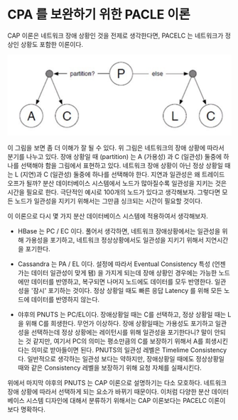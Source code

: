 # CPA 를 보완하기 위한 PACLE 이론

CAP 이론은 네트워크 장애 상황인 것을 전제로 생각한다면, PACELC 는 네트워크가 정상인 상황도 포함한 이론이다.

![pacle](../static/database/pacle.png)

이 그림을 보면 좀 더 이해가 잘 될 수 있다.
위 그림은 네트워크의 장애 상황에 따라서 분기를 나누고 있다. 장애 상황일 때 (partition) 는 A (가용성) 과 C (일관성) 둘중에 하나를 선택해야 함을
그림에서 표현하고 있다.
 네트워크 장애 상황이 아닌 정상 상황일 때는 L (지연)과 C (일관성) 둘중에 하나를 선택해야 한다.
지연과 일관성은 왜 트레이드 오프가 될까? 분산 데이터베이스 시스템에서 노드가 많아질수록 일관성을 지키는 것은 시간을 필요로 한다.
극단적인 예시로 100개의 노드가 있다고 생각해보자. 그렇다면 모든 노드가 일관성을 지키기 위해서는 그만큼 싱크되는 시간이 필요할 것이다.

이 이론으로 다시 몇 가지 분산 데이터베이스 시스템에 적용하여서 생각해보자.

* HBase 는 PC / EC 이다. 풀어서 생각하면, 네트워크 장애상황에서는 일관성을 위해 가용성을 포기하고, 네트워크 정상상황에서도 일관성을 지키기 위해서 지연시간을 포기한다.

* Cassandra  는 PA / EL 이다. 설정에 따라서 Eventual Consistency 특성 (언젠가는 데이터 일관성이 맞게 됌) 을 가지게 되는데
 장애 상황인 경우에는 가능한 노드에만 데이터를 반영하고, 복구되면 나머지 노드에도 데이터를 모두 반영한다.
 일관성을 '잠시' 포기하는 것이다. 정상 상황일 때도 빠른 응답 Latency 를 위해 모든 노드에 데이터를 반영하지 않는다.

* 야후의 PNUTS 는 PC/EL이다. 장애상황일 때는 C를 선택하고, 정상 상황일 때는 L을 위해 C를 희생한다.
무언가 이상하다. 장애 상황일때는 가용성도 포기하고 일관성을 선택하는데 정상 상황에는 레이턴시를 위해 일관성을 포기한다니?
말이 안되는 것 같지만, 여기서 PC의 의미는 평소만큼의 C를 보장하기 위해서 A를 희생시킨다는 의미로 받아들이면 된다.
PNUTS의 일관성 레벨은 Timelime Consistency 다. 일반적으로 생각하는 일관성 보다는 약하지만, 장애상황일 때에도 정상상황일 때와 같은 Consistency 레벨을 보장하기 위해 요청 자체를 실패시킨다.

위에서 마지막 야후의 PNUTS 는 CAP 이론으로 설명하기는 다소 모호하다. 네트워크 장애 상황에 따라서 선택하게 되는 요소가 바뀌기 때문이다.
이처럼 다양한 분산 데이터베이스 시스템 디자인에 대해서 분류하기 위해서는 CAP 이론보다는 PACELC 이론이 보다 명확하다.
